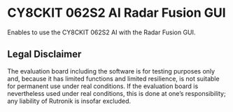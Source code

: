 # CY8CKIT 062S2 AI Radar Fusion GUI

Enables to use the CY8CKIT 062S2 AI with the Radar Fusion GUI.

## Legal Disclaimer

The evaluation board including the software is for testing purposes only and, because it has limited functions and limited resilience, is not suitable for permanent use under real conditions. If the evaluation board is nevertheless used under real conditions, this is done at one’s responsibility; any liability of Rutronik is insofar excluded. 
